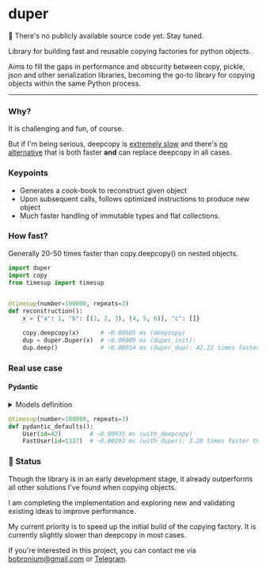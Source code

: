 # duper

🚧 There's no publicly available source code yet. Stay tuned.

Library for building fast and reusable copying factories for python objects.

Aims to fill the gaps in performance and obscurity between copy, pickle, json and other serialization libraries, becoming the go-to library for copying objects within the same Python process.

---

### Why?
It is challenging and fun, of course.

But if I'm being serious, deepcopy is [extremely slow](https://stackoverflow.com/questions/24756712/deepcopy-is-extremely-slow) and there's [no alternative](https://stackoverflow.com/questions/1410615/copy-deepcopy-vs-pickle) that is both faster **and** can replace deepcopy in all cases.



### Keypoints
- Generates a cook-book to reconstruct given object
- Upon subsequent calls, follows optimized instructions to produce new object
- Much faster handling of immutable types and flat collections.


### How fast?
Generally 20-50 times faster than copy.deepcopy() on nested objects.
```py
import duper
import copy
from timesup import timesup


@timesup(number=100000, repeats=3)
def reconstruction():
    x = {"a": 1, "b": [(1, 2, 3), (4, 5, 6)], "c": []}

    copy.deepcopy(x)      # ~0.00605 ms (deepcopy)
    dup = duper.Duper(x)  # ~0.00009 ms (duper_init):
    dup.deep()            # ~0.00014 ms (duper_dup): 42.22 times faster than deepcopy
```

### Real use case
#### Pydantic
<details>
<summary>Models definition</summary>

```py
from datetime import datetime
from functools import wraps

import duper
from pydantic import BaseModel, Field
from pydantic.fields import FieldInfo


class User(BaseModel):
    id: int
    name: str = "John Doe"
    signup_ts: datetime | None = None
    friends: list[int] = []
    skills: dict[str, int] = {
        "foo": {"count": 4, "size": None},
        "bars": [
            {"apple": "x1", "banana": "y"},
            {"apple": "x2", "banana": "y"},
        ],
    }



@wraps(Field)
def FastField(default, *args, **kwargs):
    """
    Overrides the fields that need to be copied to have default_factories
    """    
    default_factory = duper.Duper(default, prepare=True).deep
    field_info: FieldInfo = Field(*args, default_factory=default_factory, **kwargs)
    return field_info


class FastUser(BaseModel):
    id: int
    name: str = FastField("John Doe")
    signup_ts: datetime | None = FastField(None)
    friends: list[int] = FastField([])
    skills: dict[str, int] = FastField(
        {
            "foo": {"count": 4, "size": None},
            "bars": [
                {"apple": "x1", "banana": "y"},
                {"apple": "x2", "banana": "y"},
            ],
        }
    )
```

</details>

```py
@timesup(number=100000, repeats=3)
def pydantic_defaults():
    User(id=42)        # ~0.00935 ms (with_deepcopy)
    FastUser(id=1337)  # ~0.00292 ms (with_duper): 3.20 times faster than with_deepcopy

```

### 🚧 Status
Though the library is in an early development stage, it already outperforms all other solutions I've found when copying objects. 

I am completing the implementation and exploring new and validating existing ideas to improve performance. 

My current priority is to speed up the initial build of the copying factory. It is currently slightly slower than deepcopy in most cases.

If you're interested in this project, you can contact me via [bobronium@gmail.com](mailto:bobronium@gmail.com) or [Telegram](https://t.me/Bobronium).
